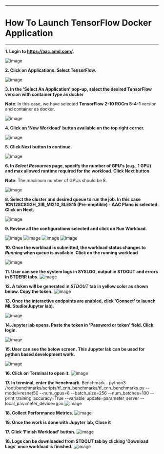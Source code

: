 ***

# How To Launch TensorFlow Docker Application

***

 **1. Login to https://aac.amd.com/.**
 
   ![image](https://github.com/amddcgpuce/AMDAcceleratorCloudGuides/assets/137475062/d62dc96e-e37a-42b3-9b0e-72445014a621)

 **2. Click on Applications. Select TensorFlow.**
 
  ![image](https://github.com/amddcgpuce/AMDAcceleratorCloudGuides/assets/137475255/9c48d338-041a-46dc-8b49-f5bcd21629b1)
 

 **3. In the 'Select An Application' pop-up, select the desired TensorFlow version with container type as docker**
    
   **Note**: In this case, we have selected **TensorFlow 2-10 ROCm 5-4-1** version and container as docker.
   
   ![image](https://github.com/amddcgpuce/AMDAcceleratorCloudGuides/assets/137475255/385bf611-e83e-497c-a6ff-a5b8a2fa6fd9)


 **4. Click on 'New Workload' button available on the top right corner.**

  ![image](https://github.com/amddcgpuce/AMDAcceleratorCloudGuides/assets/137475255/37097a0d-2ac4-411f-8ff2-78c1f3cee08c)


  **5. Click Next button to continue.**

   ![image](https://github.com/amddcgpuce/AMDAcceleratorCloudGuides/assets/137475255/84db90fe-9aac-43b8-85a3-4fb5961772df)

  
  **6. In *Select Resources* page, specify the number of GPU's (e.g., 1 GPU) and max allowed runtime required for the workload. Click Next button.**

  **Note:** The maximum number of GPUs should be 8.

  ![image](https://github.com/amddcgpuce/AMDAcceleratorCloudGuides/assets/137475255/793c2faf-9bcf-4502-a138-3e6281947300)


  **8. Select the cluster and desired queue to run the job. In this case **1CN128C8G2H_2IB_MI210_SLES15 (Pre-emptible) - AAC Plano**  is selected. Click on Next.**

   ![image](https://github.com/amddcgpuce/AMDAcceleratorCloudGuides/assets/137475255/96d3855e-1640-4820-b1f7-7dc5ea0dd9e8)


   **9. Review all the configurations selected and click on Run Workload.** 

   ![image](https://github.com/amddcgpuce/AMDAcceleratorCloudGuides/assets/137475255/240a4062-b530-4073-ab5a-2a8ea8cd01f1)
   ![image](https://github.com/amddcgpuce/AMDAcceleratorCloudGuides/assets/137475255/9a75ccd5-2174-45f9-9663-e49cc704a3d2)
   ![image](https://github.com/amddcgpuce/AMDAcceleratorCloudGuides/assets/137475255/8fb01621-d710-4b37-baa1-acb384a6deb5)
   ![image](https://github.com/amddcgpuce/AMDAcceleratorCloudGuides/assets/137475255/87f96aee-0f11-48ca-8332-fa70d227f535)


   **10. Once the workload is submitted, the workload status changes to *Running* when queue is available. Click on the running workload**

  ![image](https://github.com/amddcgpuce/AMDAcceleratorCloudGuides/assets/137475255/4d19e6d9-1505-427d-b242-5f454ffeca5f)


   **11. User can see the system logs in SYSLOG, output in STDOUT and errors in STDERR tabs.**
   ![image](https://github.com/amddcgpuce/AMDAcceleratorCloudGuides/assets/137475255/45fafbcf-0078-40e2-b6fe-f7cea81e111a)


   **12. A token will be generated in *STDOUT* tab in yellow color as shown below. Copy the token.**
    ![image](https://github.com/amddcgpuce/AMDAcceleratorCloudGuides/assets/137475255/e7595b72-def4-49a8-a1a6-2e02dedd9399)


   **13. Once the interactive endpoints are enabled, click 'Connect' to launch ML Studio(Jupyter lab).**

   ![image](https://github.com/amddcgpuce/AMDAcceleratorCloudGuides/assets/137475062/cac47a19-d778-47c2-953c-df444beef3d5)

   **14.Jupyter lab opens. Paste the token in 'Password or token' field. Click login.**

   ![image](https://github.com/amddcgpuce/AMDAcceleratorCloudGuides/assets/137475062/08e56d2c-83a8-4725-b092-ee96a16a391a)

   **15. User can see the below screen. This Jupyter lab can be used for python based development work.**

   ![image](https://github.com/amddcgpuce/AMDAcceleratorCloudGuides/assets/137475062/bc1829da-8b48-42cb-9345-48474f95cbd4)

   **16. Click on Terminal to open it.**
   ![image](https://github.com/amddcgpuce/AMDAcceleratorCloudGuides/assets/137475255/d53c6f3f-43bf-4b64-84dd-186acab33b8f)

   **17. In terminal, enter the benchmark.**
   Benchmark - python3 /root/benchmarks/scripts/tf_cnn_benchmarks/tf_cnn_benchmarks.py --model=resnet50 --num_gpus=8 --batch_size=256 --num_batches=100 --print_training_accuracy=True --variable_update=parameter_server --local_parameter_device=gpu
   ![image](https://github.com/amddcgpuce/AMDAcceleratorCloudGuides/assets/137475255/a0504d7f-5b76-4b0b-9d7e-0660d53947b0)

   **18. Collect Performance Metrics.**
   ![image](https://github.com/amddcgpuce/AMDAcceleratorCloudGuides/assets/137475255/156ee07e-e098-4098-9bcb-d930642e18ea)

   **19. Once the work is done with Jupyter lab, Close it** 
   
   **17. Click 'Finish Workload' button.**
   ![image](https://github.com/amddcgpuce/AMDAcceleratorCloudGuides/assets/137475255/34bd1134-4034-4a51-bf22-2981ecffc435)


   **18. Logs can be downloaded from STDOUT tab by clicking 'Download Logs' once workload is finished.**
  ![image](https://github.com/amddcgpuce/AMDAcceleratorCloudGuides/assets/137475255/81fc7152-687b-4b38-9d3c-114718c1c419)
